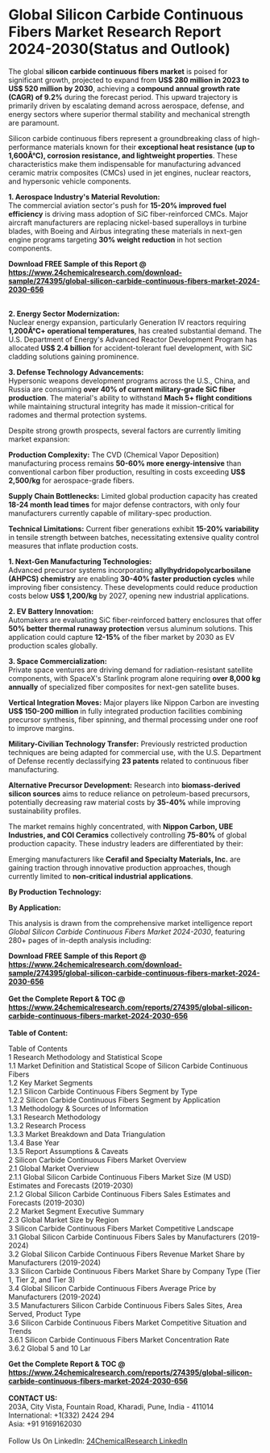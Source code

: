 <h1>Global Silicon Carbide Continuous Fibers Market Research Report 2024-2030(Status and Outlook)</h1><p>The global <strong>silicon carbide continuous fibers market</strong> is poised for significant growth, projected to expand from <strong>US$ 280 million in 2023 to US$ 520 million by 2030</strong>, achieving a <strong>compound annual growth rate (CAGR) of 9.2%</strong> during the forecast period. This upward trajectory is primarily driven by escalating demand across aerospace, defense, and energy sectors where superior thermal stability and mechanical strength are paramount.</p><p>Silicon carbide continuous fibers represent a groundbreaking class of high-performance materials known for their <strong>exceptional heat resistance (up to 1,600Â°C), corrosion resistance, and lightweight properties</strong>. These characteristics make them indispensable for manufacturing advanced ceramic matrix composites (CMCs) used in jet engines, nuclear reactors, and hypersonic vehicle components.</p><p><strong>1. Aerospace Industry's Material Revolution:</strong><br>
The commercial aviation sector's push for <strong>15-20% improved fuel efficiency</strong> is driving mass adoption of SiC fiber-reinforced CMCs. Major aircraft manufacturers are replacing nickel-based superalloys in turbine blades, with Boeing and Airbus integrating these materials in next-gen engine programs targeting <strong>30% weight reduction</strong> in hot section components.</p><div><b>Download FREE Sample of this Report @ 
            <a href="https://www.24chemicalresearch.com/download-sample/274395/global-silicon-carbide-continuous-fibers-market-2024-2030-656">
            https://www.24chemicalresearch.com/download-sample/274395/global-silicon-carbide-continuous-fibers-market-2024-2030-656</a></b></div><br><p><strong>2. Energy Sector Modernization:</strong><br>
Nuclear energy expansion, particularly Generation IV reactors requiring <strong>1,200Â°C+ operational temperatures</strong>, has created substantial demand. The U.S. Department of Energy's Advanced Reactor Development Program has allocated <strong>US$ 2.4 billion</strong> for accident-tolerant fuel development, with SiC cladding solutions gaining prominence.</p><p><strong>3. Defense Technology Advancements:</strong><br>
Hypersonic weapons development programs across the U.S., China, and Russia are consuming <strong>over 40% of current military-grade SiC fiber production</strong>. The material's ability to withstand <strong>Mach 5+ flight conditions</strong> while maintaining structural integrity has made it mission-critical for radomes and thermal protection systems.</p><p>Despite strong growth prospects, several factors are currently limiting market expansion:</p><p><strong>Production Complexity:</strong> The CVD (Chemical Vapor Deposition) manufacturing process remains <strong>50-60% more energy-intensive</strong> than conventional carbon fiber production, resulting in costs exceeding <strong>US$ 2,500/kg</strong> for aerospace-grade fibers.</p><p><strong>Supply Chain Bottlenecks:</strong> Limited global production capacity has created <strong>18-24 month lead times</strong> for major defense contractors, with only four manufacturers currently capable of military-spec production.</p><p><strong>Technical Limitations:</strong> Current fiber generations exhibit <strong>15-20% variability</strong> in tensile strength between batches, necessitating extensive quality control measures that inflate production costs.</p><p><strong>1. Next-Gen Manufacturing Technologies:</strong><br>
Advanced precursor systems incorporating <strong>allylhydridopolycarbosilane (AHPCS) chemistry</strong> are enabling <strong>30-40% faster production cycles</strong> while improving fiber consistency. These developments could reduce production costs below <strong>US$ 1,200/kg</strong> by 2027, opening new industrial applications.</p><p><strong>2. EV Battery Innovation:</strong><br>
Automakers are evaluating SiC fiber-reinforced battery enclosures that offer <strong>50% better thermal runaway protection</strong> versus aluminum solutions. This application could capture <strong>12-15%</strong> of the fiber market by 2030 as EV production scales globally.</p><p><strong>3. Space Commercialization:</strong><br>
Private space ventures are driving demand for radiation-resistant satellite components, with SpaceX's Starlink program alone requiring <strong>over 8,000 kg annually</strong> of specialized fiber composites for next-gen satellite buses.</p><p><strong>Vertical Integration Moves:</strong> Major players like Nippon Carbon are investing <strong>US$ 150-200 million</strong> in fully integrated production facilities combining precursor synthesis, fiber spinning, and thermal processing under one roof to improve margins.</p><p><strong>Military-Civilian Technology Transfer:</strong> Previously restricted production techniques are being adapted for commercial use, with the U.S. Department of Defense recently declassifying <strong>23 patents</strong> related to continuous fiber manufacturing.</p><p><strong>Alternative Precursor Development:</strong> Research into <strong>biomass-derived silicon sources</strong> aims to reduce reliance on petroleum-based precursors, potentially decreasing raw material costs by <strong>35-40%</strong> while improving sustainability profiles.</p><p>The market remains highly concentrated, with <strong>Nippon Carbon, UBE Industries, and COI Ceramics</strong> collectively controlling <strong>75-80%</strong> of global production capacity. These industry leaders are differentiated by their:</p><p>Emerging manufacturers like <strong>Cerafil and Specialty Materials, Inc.</strong> are gaining traction through innovative production approaches, though currently limited to <strong>non-critical industrial applications</strong>.</p><p><strong>By Production Technology:</strong></p><p><strong>By Application:</strong></p><p>This analysis is drawn from the comprehensive market intelligence report <em>Global Silicon Carbide Continuous Fibers Market 2024-2030</em>, featuring 280+ pages of in-depth analysis including:</p><div><b>Download FREE Sample of this Report @ 
            <a href="https://www.24chemicalresearch.com/download-sample/274395/global-silicon-carbide-continuous-fibers-market-2024-2030-656">
            https://www.24chemicalresearch.com/download-sample/274395/global-silicon-carbide-continuous-fibers-market-2024-2030-656</a></b></div><br><div><b>Get the Complete Report & TOC @ 
            <a href="https://www.24chemicalresearch.com/reports/274395/global-silicon-carbide-continuous-fibers-market-2024-2030-656">
            https://www.24chemicalresearch.com/reports/274395/global-silicon-carbide-continuous-fibers-market-2024-2030-656</a></b></div><br>
            <b>Table of Content:</b><p>Table of Contents<br />
1 Research Methodology and Statistical Scope<br />
1.1 Market Definition and Statistical Scope of Silicon Carbide Continuous Fibers<br />
1.2 Key Market Segments<br />
1.2.1 Silicon Carbide Continuous Fibers Segment by Type<br />
1.2.2 Silicon Carbide Continuous Fibers Segment by Application<br />
1.3 Methodology & Sources of Information<br />
1.3.1 Research Methodology<br />
1.3.2 Research Process<br />
1.3.3 Market Breakdown and Data Triangulation<br />
1.3.4 Base Year<br />
1.3.5 Report Assumptions & Caveats<br />
2 Silicon Carbide Continuous Fibers Market Overview<br />
2.1 Global Market Overview<br />
2.1.1 Global Silicon Carbide Continuous Fibers Market Size (M USD) Estimates and Forecasts (2019-2030)<br />
2.1.2 Global Silicon Carbide Continuous Fibers Sales Estimates and Forecasts (2019-2030)<br />
2.2 Market Segment Executive Summary<br />
2.3 Global Market Size by Region<br />
3 Silicon Carbide Continuous Fibers Market Competitive Landscape<br />
3.1 Global Silicon Carbide Continuous Fibers Sales by Manufacturers (2019-2024)<br />
3.2 Global Silicon Carbide Continuous Fibers Revenue Market Share by Manufacturers (2019-2024)<br />
3.3 Silicon Carbide Continuous Fibers Market Share by Company Type (Tier 1, Tier 2, and Tier 3)<br />
3.4 Global Silicon Carbide Continuous Fibers Average Price by Manufacturers (2019-2024)<br />
3.5 Manufacturers Silicon Carbide Continuous Fibers Sales Sites, Area Served, Product Type<br />
3.6 Silicon Carbide Continuous Fibers Market Competitive Situation and Trends<br />
3.6.1 Silicon Carbide Continuous Fibers Market Concentration Rate<br />
3.6.2 Global 5 and 10 Lar</p><div><b>Get the Complete Report & TOC @ 
            <a href="https://www.24chemicalresearch.com/reports/274395/global-silicon-carbide-continuous-fibers-market-2024-2030-656">
            https://www.24chemicalresearch.com/reports/274395/global-silicon-carbide-continuous-fibers-market-2024-2030-656</a></b></div><br><b>CONTACT US:</b><br>
            203A, City Vista, Fountain Road, Kharadi, Pune, India - 411014<br>
            International: +1(332) 2424 294<br>
            Asia: +91 9169162030 <br><br>
            Follow Us On LinkedIn: <a href="https://www.linkedin.com/company/24chemicalresearch/">24ChemicalResearch LinkedIn</a>